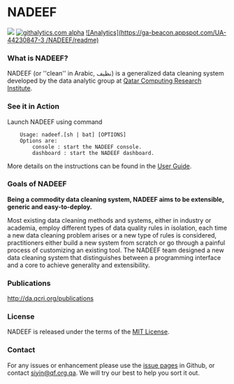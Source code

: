 # NADEEF 
<img src="https://travis-ci.org/Qatar-Computing-Research-Institute/NADEEF.png" /> [![githalytics.com alpha](https://cruel-carlota.pagodabox.com/52403ffdf07e8a16ffb06c7ab492e5df "githalytics.com")](http://githalytics.com/daqcri/NADEEF)
[![Analytics](https://ga-beacon.appspot.com/UA-44230847-3
/NADEEF/readme)](https://github.com/igrigorik/ga-beacon)

### What is NADEEF?

NADEEF (or ''clean'' in Arabic, نظيف) is a generalized data cleaning system developed by the data analytic group at [Qatar Computing Research Institute](da.qcri.org). 

### See it in Action

Launch NADEEF using command 
```
    Usage: nadeef.[sh | bat] [OPTIONS]
    Options are:
        console : start the NADEEF console.
        dashboard : start the NADEEF dashboard.
```

More details on the instructions can be found in the [User Guide](https://github.com/daqcri/NADEEF/wiki/User-Guide).

### Goals of NADEEF

**Being a commodity data cleaning system, NADEEF aims to be extensible, generic and easy-to-deploy.**

Most existing data cleaning methods and systems, either in industry or academia,
employ different types of data quality rules in isolation, each time a new data cleaning problem arises or
a new type of rules is considered, practitioners either build a new system from scratch or go through a painful
process of customizing an existing tool. The NADEEF team designed a new data cleaning system that distinguishes
between a programming interface and a core to achieve generality and extensibility.

### Publications

http://da.qcri.org/publications

### License

NADEEF is released under the terms of the [MIT License](http://opensource.org/licenses/MIT).

### Contact

For any issues or enhancement please use the [issue pages](https://github.com/daqcri/NADEEF/issues) in Github, 
or contact [siyin@qf.org.qa](mailto:siyin@qf.org.qa). We will try our best to help you sort it out.


